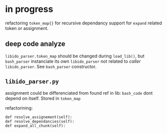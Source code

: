 # in progress

refactoring `token_map{}` for recursive dependancy support for `expand` related token or assignment.

## deep code analyze

`libido_parser.token_map` should be changed during `load_lib()`, but `bash_parser` instanciate its own `libido_parser`
not related to *caller* `libido_parser`.  See `bash_parser` constructor.

## `libido_parser.py`

assignment could be differenciated from found ref in lib: `bash_code` dont depend on itself. Stored in `token_map`

refactorining:

    def resolve_assignement(self):
    def resolve_dependancies(self):
    def expand_all_chunk(self):
